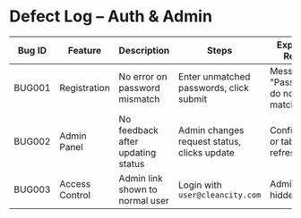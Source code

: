 # Defect Log – Auth & Admin

| Bug ID | Feature       | Description                             | Steps                                            | Expected Result                      | Actual Result                        | Severity | Status |
|--------|----------------|-----------------------------------------|--------------------------------------------------|--------------------------------------|--------------------------------------|----------|--------|
| BUG001 | Registration   | No error on password mismatch           | Enter unmatched passwords, click submit         | Message: "Passwords do not match"    | No message; form proceeds            | High     | Open   |
| BUG002 | Admin Panel    | No feedback after updating status       | Admin changes request status, clicks update     | Confirmation or table refresh        | No visible confirmation              | Medium   | Open   |
| BUG003 | Access Control | Admin link shown to normal user         | Login with `user@cleancity.com`                 | Admin link hidden                    | Admin link visible                   | High     | Open   |

